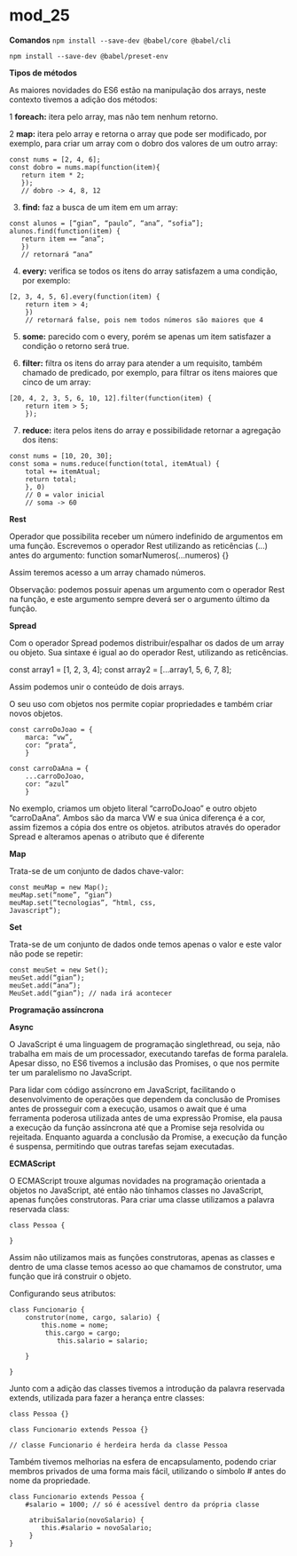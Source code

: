 # mod_25

**Comandos**
`npm install --save-dev @babel/core @babel/cli`

`npm install --save-dev @babel/preset-env`


**Tipos de métodos**

As maiores novidades do ES6 estão na manipulação dos arrays, neste contexto tivemos a adição dos métodos:

 1 **foreach:** itera pelo array, mas não tem nenhum retorno. 

 2 **map:** itera pelo array e retorna o array que pode ser modificado, por exemplo, para
 criar um array com o dobro dos valores de um outro array:

 ```
 const nums = [2, 4, 6]; 
 const dobro = nums.map(function(item){      
    return item * 2; 
    }); 
    // dobro -> 4, 8, 12
 
 ```

 3) **find:** faz a busca de um item em um array:

 ```
 const alunos = [“gian”, “paulo”, “ana”, “sofia”]; alunos.find(function(item) {     
    return item == “ana”; 
    }) 
    // retornará “ana”
 
 ```

 4) **every:** verifica se todos os itens do array satisfazem a uma condição, por exemplo:

```
[2, 3, 4, 5, 6].every(function(item) {     
    return item > 4; 
    }) 
    // retornará false, pois nem todos números são maiores que 4

```

 5) **some:** parecido com o every, porém se apenas um item satisfazer a condição o retorno será true.


6) **filter:** filtra os itens do array para atender a um requisito, também chamado de predicado, por exemplo, para filtrar os itens maiores que cinco de um array:

```
[20, 4, 2, 3, 5, 6, 10, 12].filter(function(item) {     
    return item > 5; 
    });

```
7)  **reduce:** itera pelos itens do array e possibilidade retornar a agregação dos itens:

```
const nums = [10, 20, 30]; 
const soma = nums.reduce(function(total, itemAtual) {    
    total += itemAtual;    
    return total; 
    }, 0) 
    // 0 = valor inicial 
    // soma -> 60
```

**Rest**

Operador que possibilita receber um número indefinido de argumentos em uma função. Escrevemos o operador Rest utilizando as reticências (...) antes do argumento: 
function somarNumeros(...numeros) {}

Assim teremos acesso a um array chamado números.

Observação: podemos possuir apenas um argumento com o operador Rest na função, e este argumento sempre deverá ser o argumento último da função.


**Spread**

Com o operador Spread podemos distribuir/espalhar os dados de um array ou objeto. Sua sintaxe é igual ao do operador Rest, utilizando as reticências.

const array1 = [1, 2, 3, 4];
const array2 = [...array1, 5, 6, 7, 8];

Assim podemos unir o conteúdo de dois arrays.

O seu uso com objetos nos permite copiar propriedades e também criar novos objetos.

```
const carroDoJoao = {    
    marca: “vw”,    
    cor: “prata”, 
    }

const carroDaAna = {    
    ...carroDoJoao,    
    cor: “azul” 
    }

```

No exemplo, criamos um objeto literal “carroDoJoao” e outro objeto “carroDaAna”. Ambos são da marca VW e sua única diferença é a cor, assim fizemos a cópia dos entre os objetos. atributos através do operador Spread e alteramos apenas o atributo que é diferente 

**Map**

Trata-se de um conjunto de dados chave-valor:

```
const meuMap = new Map();
meuMap.set(“nome”, “gian”)
meuMap.set(“tecnologias”, “html, css,
Javascript”);
```

**Set**

Trata-se de um conjunto de dados onde temos apenas o valor e este valor não pode se repetir:

```
const meuSet = new Set();
meuSet.add(“gian”);
meuSet.add(“ana”);
MeuSet.add(“gian”); // nada irá acontecer
```

**Programação assíncrona**

**Async**

O JavaScript é uma linguagem de programação singlethread, ou seja, não trabalha em mais de um processador, executando tarefas de forma paralela. Apesar disso, no ES6 tivemos a inclusão das Promises, o que nos permite ter um paralelismo no JavaScript.

Para lidar com código assíncrono em JavaScript, facilitando o desenvolvimento de operações que dependem da conclusão de Promises antes de prosseguir com a execução, usamos o await que é uma ferramenta poderosa utilizada antes de uma expressão Promise, ela pausa a execução da função assíncrona até que a Promise seja resolvida ou rejeitada. Enquanto aguarda a conclusão da Promise, a execução da função é suspensa, permitindo que outras tarefas sejam executadas.

**ECMAScript**

O ECMAScript trouxe algumas novidades na programação orientada a objetos no JavaScript, até então não tínhamos classes no JavaScript, apenas funções construtoras. Para criar uma classe utilizamos a palavra reservada class:

```
class Pessoa {

}
```

Assim não utilizamos mais as funções construtoras, apenas as classes e dentro de uma classe temos acesso ao que chamamos de construtor, uma função que irá construir o objeto. 

Configurando seus atributos:

```
class Funcionario {
    construtor(nome, cargo, salario) {
        this.nome = nome;
         this.cargo = cargo;
            this.salario = salario;

    }

}

```

Junto com a adição das classes tivemos a introdução da palavra reservada extends, utilizada para fazer a herança entre classes:

```
class Pessoa {}

class Funcionario extends Pessoa {}

// classe Funcionario é herdeira herda da classe Pessoa

```

Também tivemos melhorias na esfera de encapsulamento, podendo criar membros privados de uma forma mais fácil, utilizando o símbolo # antes do nome da propriedade.


```
class Funcionario extends Pessoa {
    #salario = 1000; // só é acessível dentro da própria classe

     atribuiSalario(novoSalario) {
        this.#salario = novoSalario;
     }
}
```